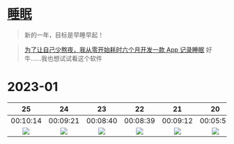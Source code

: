 # [睡眠](https://github.com/noteMay/blog/issues/7)

> 新的一年，目标是早睡早起！

> [为了让自己少熬夜，我从零开始耗时六个月开发一款 App 记录睡眠](https://sspai.com/post/75467)
好牛……我也想试试看这个软件

# 2023-01

|25|24|23|22|21|20|19|18|17|16|15|14|13|09|08|07|
|:---:|:---:|:---:|:---:|:---:|:---:|:---:|:---:|:---:|:---:|:---:|:---:|:---:|:---:|:---:|:---:|
|00:10:14|00:09:21|00:08:40|00:08:39|00:09:12|00:05:57|00:08:41|00:05:55|00:06:16|00:04:03|00:09:18|00:05:58|00:07:48|00:03:14|00:06:46|00:08:39|
|![](https://9852.ru/images/2023/01/25/Screenshot_2023-01-26-01-18-22-855-edit_com.mi.health.jpg)|![](https://9852.ru/images/2023/01/25/Screenshot_2023-01-26-01-18-00-719-edit_com.mi.health.jpg)|![](https://9852.ru/images/2023/01/25/Screenshot_2023-01-26-01-17-17-278-edit_com.mi.health.jpg)|![](https://9852.ru/images/2023/01/25/Screenshot_2023-01-26-01-16-53-592-edit_com.mi.health.jpg)|![](https://9852.ru/images/2023/01/25/Screenshot_2023-01-26-01-16-35-593-edit_com.mi.health.jpg)|![](https://9852.ru/images/2023/01/25/Screenshot_2023-01-26-01-16-14-087-edit_com.mi.health.jpg)|![](https://9852.ru/images/2023/01/25/Screenshot_2023-01-26-01-15-51-941-edit_com.mi.health.jpg)|![](https://9852.ru/images/2023/01/25/Screenshot_2023-01-26-01-15-08-059-edit_com.mi.health.jpg)|![](https://9852.ru/images/2023/01/17/Screenshot_2023-01-17-17-38-25-092_com.mi.health.jpg)|![](https://9852.ru/images/2023/01/17/Screenshot_2023-01-16-13-56-29-376_com.mi.health.jpg)|![](https://9852.ru/images/2023/01/16/Screenshot_2023-01-15-18-14-23-659_com.mi.health.jpg)|![](https://9852.ru/images/2023/01/14/Screenshot_2023-01-14-17-13-16-931_com.mi.health.jpg)|![](https://9852.ru/images/2023/01/14/IMG_20230113_235615.jpg)|![](https://9852.ru/images/2023/01/14/IMG_20230110_032539.jpg)|![](https://9852.ru/images/2023/01/08/IMG_20230108_134019.jpg)|![](https://9852.ru/images/2023/01/14/IMG_20230110_032629.jpg)|